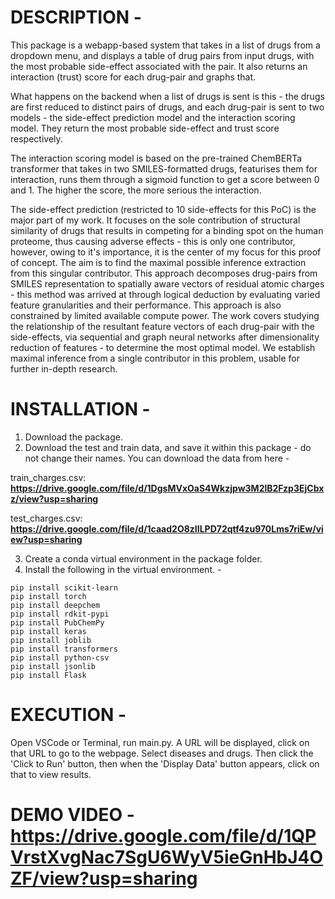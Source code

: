 # DESCRIPTION - 

This package is a webapp-based system that takes in a list of drugs from a dropdown menu, and displays a table of drug pairs from input drugs, with the most probable side-effect associated with the pair. It also returns an interaction (trust) score for each drug-pair and graphs that. 

What happens on the backend when a list of drugs is sent is this - the drugs are first reduced to distinct pairs of drugs, and each drug-pair is sent to two models - the side-effect prediction model and the interaction scoring model. They return the most probable side-effect and trust score respectively. 

The interaction scoring model is based on the pre-trained ChemBERTa transformer that takes in two SMILES-formatted drugs, featurises them for interaction, runs them through a sigmoid function to get a score between 0 and 1. The higher the score, the more serious the interaction.

The side-effect prediction (restricted to 10 side-effects for this PoC) is the major part of my work. It focuses on the sole contribution of structural similarity of drugs that results in competing for a binding spot on the human proteome, thus causing adverse effects - this is only one contributor, however, owing to it's importance, it is the center of my focus for this proof of concept. The aim is to find the maximal possible inference extraction from this singular contributor. This approach decomposes drug-pairs from SMILES representation to spatially aware vectors of residual atomic charges - this method was arrived at through logical deduction by evaluating varied feature granularities and their performance. This approach is also constrained by limited available compute power. The work covers studying the relationship of the resultant feature vectors of each drug-pair with the side-effects, via sequential and graph neural networks after dimensionality reduction of features - to determine the most optimal model. We establish maximal inference from a single contributor in this problem, usable for further in-depth research. 


# INSTALLATION - 

1. Download the package. 
2. Download the test and train data, and save it within this package - do not change their names. You can download the data from here - 

train_charges.csv: **https://drive.google.com/file/d/1DgsMVxOaS4Wkzjpw3M2lB2Fzp3EjCbxz/view?usp=sharing**

test_charges.csv: **https://drive.google.com/file/d/1caad2O8zIILPD72qtf4zu970Lms7riEw/view?usp=sharing**

3. Create a conda virtual environment in the package folder.
4. Install the following in the virtual environment. - 
  
  ```
  pip install scikit-learn
  pip install torch
  pip install deepchem
  pip install rdkit-pypi
  pip install PubChemPy
  pip install keras
  pip install joblib
  pip install transformers
  pip install python-csv
  pip install jsonlib
  pip install Flask
  ```


# EXECUTION - 

Open VSCode or Terminal, run main.py. A URL will be displayed, click on that URL to go to the webpage. Select diseases and drugs. Then click the 'Click to Run' button, then when the 'Display Data' button appears, click on that to view results. 


# DEMO VIDEO - **https://drive.google.com/file/d/1QPVrstXvgNac7SgU6WyV5ieGnHbJ4OZF/view?usp=sharing**
